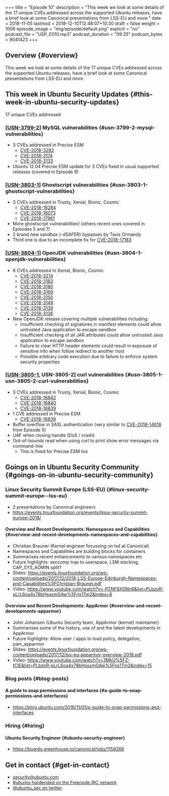 +++
title = "Episode 10"
description = "This week we look at some details of the 17 unique CVEs addressed across the supported Ubuntu releases, have a brief look at some Canonical presentations from LSS-EU and more."
date = 2018-11-05
lastmod = 2018-12-10T12:48:07+10:30
draft = false
weight = 1006
episode_image = "img/episode/default.png"
explicit = "no"
podcast_file = "USP_E010.mp3"
podcast_duration = "09:25"
podcast_bytes = 9041423
+++

## Overview {#overview}

This week we look at some details of the 17 unique CVEs addressed across the supported Ubuntu releases, have a brief look at some Canonical presentations from LSS-EU and more.


## This week in Ubuntu Security Updates {#this-week-in-ubuntu-security-updates}

17 unique CVEs addressed


### [[USN-3799-2](https://usn.ubuntu.com/3799-2/)] MySQL vulnerabilities {#usn-3799-2-mysql-vulnerabilities}

-   3 CVEs addressed in Precise ESM
    -   [CVE-2018-3282](https://people.canonical.com/~ubuntu-security/cve/CVE-2018-3282)
    -   [CVE-2018-3174](https://people.canonical.com/~ubuntu-security/cve/CVE-2018-3174)
    -   [CVE-2018-3133](https://people.canonical.com/~ubuntu-security/cve/CVE-2018-3133)
-   Ubuntu 12.04 Precise ESM update for 3 CVEs fixed in usual supported releases (covered in Episode 9)


### [[USN-3803-1](https://usn.ubuntu.com/3803-1/)] Ghostscript vulnerabilities {#usn-3803-1-ghostscript-vulnerabilities}

-   3 CVEs addressed in Trusty, Xenial, Bionic, Cosmic
    -   [CVE-2018-18284](https://people.canonical.com/~ubuntu-security/cve/CVE-2018-18284)
    -   [CVE-2018-18073](https://people.canonical.com/~ubuntu-security/cve/CVE-2018-18073)
    -   [CVE-2018-17961](https://people.canonical.com/~ubuntu-security/cve/CVE-2018-17961)
-   More ghostscript vulnerabilities! (others recent ones covered in Episodes 5 and 7)
-   2 brand new sandbox (-dSAFER) bypasses by Tavis Ormandy
-   Third one is due to an incomplete fix for [CVE-2018-17183](https://people.canonical.com/~ubuntu-security/cve/CVE-2018-17183)


### [[USN-3804-1](https://usn.ubuntu.com/3804-1/)] OpenJDK vulnerabilities {#usn-3804-1-openjdk-vulnerabilities}

-   8 CVEs addressed in Xenial, Bionic, Cosmic
    -   [CVE-2018-3214](https://people.canonical.com/~ubuntu-security/cve/CVE-2018-3214)
    -   [CVE-2018-3183](https://people.canonical.com/~ubuntu-security/cve/CVE-2018-3183)
    -   [CVE-2018-3180](https://people.canonical.com/~ubuntu-security/cve/CVE-2018-3180)
    -   [CVE-2018-3169](https://people.canonical.com/~ubuntu-security/cve/CVE-2018-3169)
    -   [CVE-2018-3150](https://people.canonical.com/~ubuntu-security/cve/CVE-2018-3150)
    -   [CVE-2018-3149](https://people.canonical.com/~ubuntu-security/cve/CVE-2018-3149)
    -   [CVE-2018-3139](https://people.canonical.com/~ubuntu-security/cve/CVE-2018-3139)
    -   [CVE-2018-3136](https://people.canonical.com/~ubuntu-security/cve/CVE-2018-3136)
-   New OpenJDK release covering multiple vulnerabilities including:
    -   Insufficient checking of signatures in manifest elements could allow untrusted Java application to escape sandbox
    -   Insufficient checking of all JAR attributes could allow untrusted Java application to escape sandbox
    -   Failure to clear HTTP header elements could result in exposure of sensitive info when follow redirect to another host
    -   Possible arbitrary code execution due to failure to enforce system security properties


### [[USN-3805-1](https://usn.ubuntu.com/3805-1/), USN-3805-2] curl vulnerabilities {#usn-3805-1-usn-3805-2-curl-vulnerabilities}

-   3 CVEs addressed in Trusty, Xenial, Bionic, Cosmic
    -   [CVE-2018-16842](https://people.canonical.com/~ubuntu-security/cve/CVE-2018-16842)
    -   [CVE-2018-16840](https://people.canonical.com/~ubuntu-security/cve/CVE-2018-16840)
    -   [CVE-2018-16839](https://people.canonical.com/~ubuntu-security/cve/CVE-2018-16839)
-   1 CVE addressed in Precise ESM
    -   [CVE-2018-16839](https://people.canonical.com/~ubuntu-security/cve/CVE-2018-16839)
-   Buffer overflow in SASL authentication (very similar to [CVE-2018-14618](https://people.canonical.com/~ubuntu-security/cve/CVE-2018-14618) from Episode 5)
-   UAF when closing handle (DoS / crash)
-   Out-of-bounds read when using curl to print show error messages via command-line
    -   This is fixed for Precise ESM too


## Goings on in Ubuntu Security Community {#goings-on-in-ubuntu-security-community}


### Linux Security Summit Europe (LSS-EU) {#linux-security-summit-europe--lss-eu}

-   2 presentations by Canonical engineers
-   <https://events.linuxfoundation.org/events/linux-security-summit-europe-2018/>


#### Overview and Recent Developments: Namespaces and Capabilities {#overview-and-recent-developments-namespaces-and-capabilities}

-   Christian Brauner (Kernel engineer focussing on lxd at Canonical)
-   Namespaces and Capabilities are building blocks for containers
-   Summarises recent enhancements to various namespaces etc
-   Future highlights: seccomp trap to userspace, LSM stacking, CAP\_SYS\_ADMIN split?
-   Slides: <https://events.linuxfoundation.org/wp-content/uploads/2017/12/2018-LSS-Europe-Edinburgh-Namespaces-and-Capabilities%5FChristian-Brauner.pdf>
-   Video: <https://www.youtube.com/watch?v=-PZNF8XDNn8&list=PLbzoR-pLrL6oa4x78bHssxmGAw%5Fns1Tm2&index=8>


#### Overview and Recent Developments: AppArmor {#overview-and-recent-developments-apparmor}

-   John Johansen (Ubuntu Security team, AppArmor (kernel) maintainer)
-   Summarises some of the history, use of and the latest developments in AppArmor
-   Future highlights: Allow user / apps to load policy, delegation, pam\_apparmor
-   Slides: <https://events.linuxfoundation.org/wp-content/uploads/2017/12/lss-eu-apparmor-overview-2018.pdf>
-   Video: <https://www.youtube.com/watch?v=3MkU%5FZ-fClE&list=PLbzoR-pLrL6oa4x78bHssxmGAw%5Fns1Tm2&index=15>


### Blog posts {#blog-posts}


#### A guide to snap permissions and interfaces {#a-guide-to-snap-permissions-and-interfaces}

-   <https://blog.ubuntu.com/2018/11/01/a-guide-to-snap-permissions-and-interfaces>


### Hiring {#hiring}


#### Ubuntu Security Engineer {#ubuntu-security-engineer}

-   <https://boards.greenhouse.io/canonical/jobs/1158266>


## Get in contact {#get-in-contact}

-   [security@ubuntu.com](mailto:security@ubuntu.com)
-   [#ubuntu-hardended on the Freenode IRC network](http://webchat.freenode.net?channels=%2523ubuntu-hardened&uio=d4)
-   [@ubuntu\_sec on twitter](https://twitter.com/ubuntu%5Fsec)
